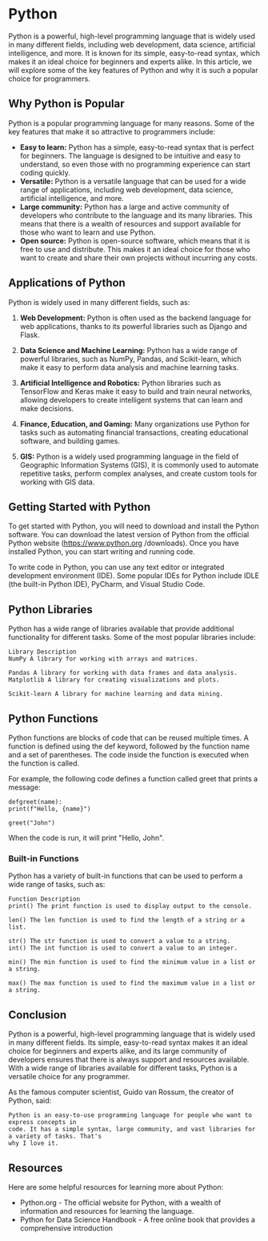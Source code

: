 # Python

Python is a powerful, high-level programming language that is widely used in many different fields,
including web development, data science, artificial intelligence, and more. It is known for its simple,
easy-to-read syntax, which makes it an ideal choice for beginners and experts alike. In this article,
we will explore some of the key features of Python and why it is such a popular choice for
programmers.

## Why Python is Popular

Python is a popular programming language for many reasons. Some of the key features that make
it so attractive to programmers include:

- **Easy to learn:** Python has a simple, easy-to-read syntax that is perfect for beginners. The
    language is designed to be intuitive and easy to understand, so even those with no
    programming experience can start coding quickly.
- **Versatile:** Python is a versatile language that can be used for a wide range of applications,
    including web development, data science, artificial intelligence, and more.
- **Large community:** Python has a large and active community of developers who contribute to
    the language and its many libraries. This means that there is a wealth of resources and support
    available for those who want to learn and use Python.
- **Open source:** Python is open-source software, which means that it is free to use and
    distribute. This makes it an ideal choice for those who want to create and share their own
    projects without incurring any costs.

## Applications of Python

Python is widely used in many different fields, such as:

1. **Web Development:** Python is often used as the backend language for web applications,
    thanks to its powerful libraries such as Django and Flask.


2. **Data Science and Machine Learning:** Python has a wide range of powerful libraries, such as
    NumPy, Pandas, and Scikit-learn, which make it easy to perform data analysis and machine
    learning tasks.
3. **Artificial Intelligence and Robotics:** Python libraries such as TensorFlow and Keras make it
    easy to build and train neural networks, allowing developers to create intelligent systems that
    can learn and make decisions.
4. **Finance, Education, and Gaming:** Many organizations use Python for tasks such as
    automating financial transactions, creating educational software, and building games.
5. **GIS:** Python is a widely used programming language in the field of Geographic Information
    Systems (GIS), it is commonly used to automate repetitive tasks, perform complex analyses,
    and create custom tools for working with GIS data.

## Getting Started with Python

To get started with Python, you will need to download and install the Python software. You can
download the latest version of Python from the official Python website (https://www.python.org
/downloads). Once you have installed Python, you can start writing and running code.

To write code in Python, you can use any text editor or integrated development environment (IDE).
Some popular IDEs for Python include IDLE (the built-in Python IDE), PyCharm, and Visual Studio
Code.

## Python Libraries

Python has a wide range of libraries available that provide additional functionality for different
tasks. Some of the most popular libraries include:

```
Library Description
NumPy A library for working with arrays and matrices.
```
```
Pandas A library for working with data frames and data analysis.
Matplotlib A library for creating visualizations and plots.
```
```
Scikit-learn A library for machine learning and data mining.
```
## Python Functions

Python functions are blocks of code that can be reused multiple times. A function is defined using
the def keyword, followed by the function name and a set of parentheses. The code inside the
function is executed when the function is called.


For example, the following code defines a function called greet that prints a message:

```
defgreet(name):
print(f"Hello, {name}")
```
```
greet("John")
```
When the code is run, it will print "Hello, John".

### Built-in Functions

Python has a variety of built-in functions that can be used to perform a wide range of tasks, such
as:

```
Function Description
print() The print function is used to display output to the console.
```
```
len() The len function is used to find the length of a string or a list.
```
```
str() The str function is used to convert a value to a string.
int() The int function is used to convert a value to an integer.
```
```
min() The min function is used to find the minimum value in a list or a string.
```
```
max() The max function is used to find the maximum value in a list or a string.
```
## Conclusion

Python is a powerful, high-level programming language that is widely used in many different fields.
Its simple, easy-to-read syntax makes it an ideal choice for beginners and experts alike, and its
large community of developers ensures that there is always support and resources available. With
a wide range of libraries available for different tasks, Python is a versatile choice for any
programmer.

As the famous computer scientist, Guido van Rossum, the creator of Python, said:

```
Python is an easy-to-use programming language for people who want to express concepts in
code. It has a simple syntax, large community, and vast libraries for a variety of tasks. That's
why I love it.
```
## Resources

Here are some helpful resources for learning more about Python:


- Python.org - The official website for Python, with a wealth of information and resources for
    learning the language.
- Python for Data Science Handbook - A free online book that provides a comprehensive
    introduction